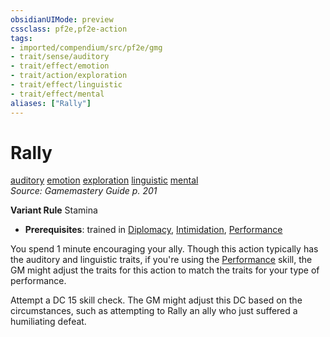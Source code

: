 ```yaml
---
obsidianUIMode: preview
cssclass: pf2e,pf2e-action
tags:
- imported/compendium/src/pf2e/gmg
- trait/sense/auditory
- trait/effect/emotion
- trait/action/exploration
- trait/effect/linguistic
- trait/effect/mental
aliases: ["Rally"]
---
```

# Rally
[auditory](auditory.md)  [emotion](emotion.md)  [exploration](exploration.md)  [linguistic](linguistic.md)  [mental](mental.md)  
*Source: Gamemastery Guide p. 201*  

**Variant Rule** Stamina
- **Prerequisites**: trained in [Diplomacy](../../compendium/skills.md#Diplomacy), [Intimidation](../../compendium/skills.md#Intimidation), [Performance](../../compendium/skills.md#Performance)

You spend 1 minute encouraging your ally. Though this action typically has the auditory and linguistic traits, if you're using the [Performance](../../compendium/skills.md#Performance) skill, the GM might adjust the traits for this action to match the traits for your type of performance.

Attempt a DC 15 skill check. The GM might adjust this DC based on the circumstances, such as attempting to Rally an ally who just suffered a humiliating defeat.